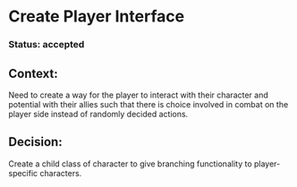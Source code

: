 # Create Player Interface

### Status: accepted

## Context: 

Need to create a way for the player to interact with their character and potential with their allies such that there is choice involved in combat on the player side instead of randomly decided actions.

## Decision: 

Create a child class of character to give branching functionality to player-specific characters.